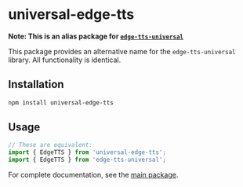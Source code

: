 # universal-edge-tts

**Note: This is an alias package for [`edge-tts-universal`](https://github.com/travisvn/edge-tts-universal)**

This package provides an alternative name for the `edge-tts-universal` library. All functionality is identical.

## Installation

```bash
npm install universal-edge-tts
```

## Usage

```javascript
// These are equivalent:
import { EdgeTTS } from 'universal-edge-tts';
import { EdgeTTS } from 'edge-tts-universal';
```

For complete documentation, see the [main package](https://github.com/travisvn/edge-tts-universal).
